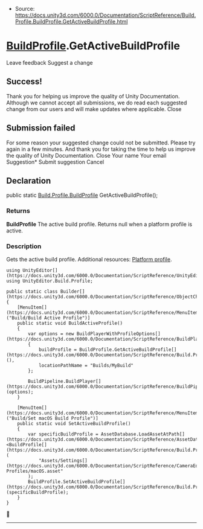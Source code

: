 * Source: https://docs.unity3d.com/6000.0/Documentation/ScriptReference/Build.Profile.BuildProfile.GetActiveBuildProfile.html

#  [BuildProfile](https://docs.unity3d.com/6000.0/Documentation/ScriptReference/Build.Profile.BuildProfile.html).GetActiveBuildProfile
Leave feedback
Suggest a change
## Success!
Thank you for helping us improve the quality of Unity Documentation. Although we cannot accept all submissions, we do read each suggested change from our users and will make updates where applicable.
Close
## Submission failed
For some reason your suggested change could not be submitted. Please <a>try again</a> in a few minutes. And thank you for taking the time to help us improve the quality of Unity Documentation.
Close
Your name Your email Suggestion* Submit suggestion
Cancel
## Declaration
public static [Build.Profile.BuildProfile](https://docs.unity3d.com/6000.0/Documentation/ScriptReference/Build.Profile.BuildProfile.html) GetActiveBuildProfile(); 
### Returns
**BuildProfile** The active build profile. Returns null when a platform profile is active. 
### Description
Gets the active build profile.
Additional resources: [Platform profile](https://docs.unity3d.com/6000.0/Documentation/Manual/build-profiles.html).
```
using UnityEditor[](https://docs.unity3d.com/6000.0/Documentation/ScriptReference/UnityEditor.html);
using UnityEditor.Build.Profile;  
  
public static class Builder[](https://docs.unity3d.com/6000.0/Documentation/ScriptReference/ObjectChangeEventStream.Builder.html)
{
    [MenuItem[](https://docs.unity3d.com/6000.0/Documentation/ScriptReference/MenuItem.html)("Build/Build Active Profile")]
    public static void BuildActiveProfile()
    {
        var options = new BuildPlayerWithProfileOptions[](https://docs.unity3d.com/6000.0/Documentation/ScriptReference/BuildPlayerWithProfileOptions.html)
        {
            buildProfile = BuildProfile.GetActiveBuildProfile[](https://docs.unity3d.com/6000.0/Documentation/ScriptReference/Build.Profile.BuildProfile.GetActiveBuildProfile.html)(),
            locationPathName = "Builds/MyBuild"
        };  
  
        BuildPipeline.BuildPlayer[](https://docs.unity3d.com/6000.0/Documentation/ScriptReference/BuildPipeline.BuildPlayer.html)(options);
    }  
  
    [MenuItem[](https://docs.unity3d.com/6000.0/Documentation/ScriptReference/MenuItem.html)("Build/Set macOS Build Profile")]
    public static void SetActiveBuildProfile()
    {
        var specificBuildProfile = AssetDatabase.LoadAssetAtPath[](https://docs.unity3d.com/6000.0/Documentation/ScriptReference/AssetDatabase.LoadAssetAtPath.html)<BuildProfile[](https://docs.unity3d.com/6000.0/Documentation/ScriptReference/Build.Profile.BuildProfile.html)>(
            "Assets/Settings[](https://docs.unity3d.com/6000.0/Documentation/ScriptReference/CameraEditor.Settings.html)/Build Profiles/macOS.asset"
        );
        BuildProfile.SetActiveBuildProfile[](https://docs.unity3d.com/6000.0/Documentation/ScriptReference/Build.Profile.BuildProfile.SetActiveBuildProfile.html)(specificBuildProfile);
    }
}

```

* * *
